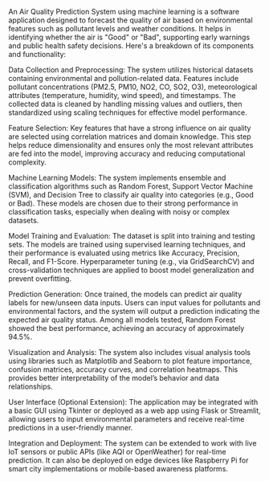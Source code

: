 An Air Quality Prediction System using machine learning is a software application designed to forecast the quality of air based on environmental features such as pollutant levels and weather conditions. It helps in identifying whether the air is "Good" or "Bad", supporting early warnings and public health safety decisions. Here's a breakdown of its components and functionality:

Data Collection and Preprocessing:
The system utilizes historical datasets containing environmental and pollution-related data. Features include pollutant concentrations (PM2.5, PM10, NO2, CO, SO2, O3), meteorological attributes (temperature, humidity, wind speed), and timestamps. The collected data is cleaned by handling missing values and outliers, then standardized using scaling techniques for effective model performance.

Feature Selection:
Key features that have a strong influence on air quality are selected using correlation matrices and domain knowledge. This step helps reduce dimensionality and ensures only the most relevant attributes are fed into the model, improving accuracy and reducing computational complexity.

Machine Learning Models:
The system implements ensemble and classification algorithms such as Random Forest, Support Vector Machine (SVM), and Decision Tree to classify air quality into categories (e.g., Good or Bad). These models are chosen due to their strong performance in classification tasks, especially when dealing with noisy or complex datasets.

Model Training and Evaluation:
The dataset is split into training and testing sets. The models are trained using supervised learning techniques, and their performance is evaluated using metrics like Accuracy, Precision, Recall, and F1-Score. Hyperparameter tuning (e.g., via GridSearchCV) and cross-validation techniques are applied to boost model generalization and prevent overfitting.

Prediction Generation:
Once trained, the models can predict air quality labels for new/unseen data inputs. Users can input values for pollutants and environmental factors, and the system will output a prediction indicating the expected air quality status. Among all models tested, Random Forest showed the best performance, achieving an accuracy of approximately 94.5%.

Visualization and Analysis:
The system also includes visual analysis tools using libraries such as Matplotlib and Seaborn to plot feature importance, confusion matrices, accuracy curves, and correlation heatmaps. This provides better interpretability of the model’s behavior and data relationships.

User Interface (Optional Extension):
The application may be integrated with a basic GUI using Tkinter or deployed as a web app using Flask or Streamlit, allowing users to input environmental parameters and receive real-time predictions in a user-friendly manner.

Integration and Deployment:
The system can be extended to work with live IoT sensors or public APIs (like AQI or OpenWeather) for real-time prediction. It can also be deployed on edge devices like Raspberry Pi for smart city implementations or mobile-based awareness platforms.
